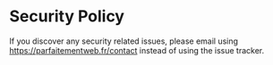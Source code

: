 # Security Policy

If you discover any security related issues, please email using https://parfaitementweb.fr/contact instead of using the issue tracker.
